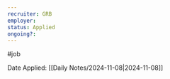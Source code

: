 ```yaml
---
recruiter: GRB
employer:
status: Applied
ongoing?:
---
```


#job

Date Applied: [[Daily Notes/2024-11-08|2024-11-08]]